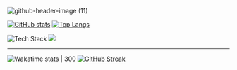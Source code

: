 ![github-header-image (11)](https://github.com/krios2146/krios2146/assets/91407999/3750953e-cfdb-420b-84be-59ff79dae164)


[![GitHub stats](https://github-readme-stats.vercel.app/api?username=krios2146&count_private=true&show_icons=true&theme=github_dark&hide_border=true&show=prs_merged_percentage#gh-dark-mode-only)](https://github.com/anuraghazra/github-readme-stats)
[![Top Langs](https://github-readme-stats.vercel.app/api/top-langs/?username=krios2146&size_weight=1&count_weight=0&layout=donut&theme=github_dark&hide_border=true&hide=jupyter%20notebook,html,css,dockerfile,c%23)](https://github.com/anuraghazra/github-readme-stats)

![Tech Stack](https://github-readme-tech-stack.vercel.app/api/cards?showBorder=false&title=Tech%20Stack&lineCount=1&line1=spring,spring,auto;spring%20boot,spring%20boot,auto;docker,docker,auto;hibernate,hibernate,59666C;postgresql,postgresql,auto;vue.js,vue,auto;&width=780)
![](https://hit.yhype.me/github/profile?user_id=91407999)

---

![Wakatime stats | 300](https://github-readme-stats.vercel.app/api/wakatime?username=krios2146&theme=github_dark&layout=compact&langs_count=6&hide_border=true&hide=html,yaml)
[![GitHub Streak](https://streak-stats.demolab.com?user=krios2146&theme=github-dark&hide_border=true&fire=39D353&stroke=B1BAC400&dates=8B949E&ring=388bfd&card_width=340)](https://git.io/streak-stats)
